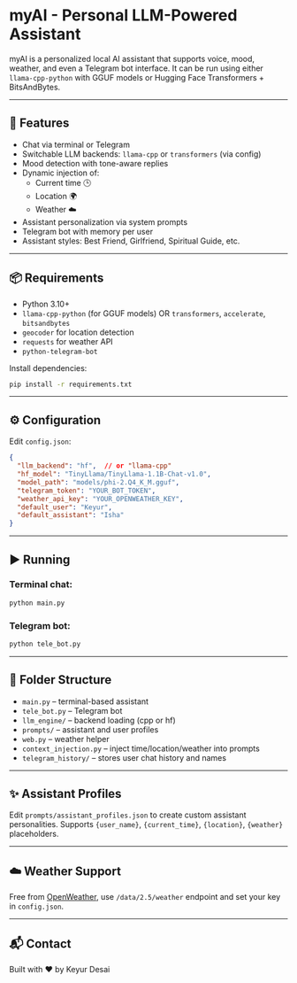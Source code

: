 # myAI - Personal LLM-Powered Assistant

myAI is a personalized local AI assistant that supports voice, mood, weather, and even a Telegram bot interface. It can be run using either `llama-cpp-python` with GGUF models or Hugging Face Transformers + BitsAndBytes.

---

## 🔧 Features

- Chat via terminal or Telegram
- Switchable LLM backends: `llama-cpp` or `transformers` (via config)
- Mood detection with tone-aware replies
- Dynamic injection of:
  - Current time 🕒
  - Location 🌍
  - Weather ☁️
- Assistant personalization via system prompts
- Telegram bot with memory per user
- Assistant styles: Best Friend, Girlfriend, Spiritual Guide, etc.

---

## 📦 Requirements

- Python 3.10+
- `llama-cpp-python` (for GGUF models) OR `transformers`, `accelerate`, `bitsandbytes`
- `geocoder` for location detection
- `requests` for weather API
- `python-telegram-bot`

Install dependencies:

```bash
pip install -r requirements.txt
```

---

## ⚙️ Configuration

Edit `config.json`:

```json
{
  "llm_backend": "hf",  // or "llama-cpp"
  "hf_model": "TinyLlama/TinyLlama-1.1B-Chat-v1.0",
  "model_path": "models/phi-2.Q4_K_M.gguf",
  "telegram_token": "YOUR_BOT_TOKEN",
  "weather_api_key": "YOUR_OPENWEATHER_KEY",
  "default_user": "Keyur",
  "default_assistant": "Isha"
}
```

---

## ▶️ Running

### Terminal chat:
```bash
python main.py
```

### Telegram bot:
```bash
python tele_bot.py
```

---

## 📁 Folder Structure

- `main.py` – terminal-based assistant
- `tele_bot.py` – Telegram bot
- `llm_engine/` – backend loading (cpp or hf)
- `prompts/` – assistant and user profiles
- `web.py` – weather helper
- `context_injection.py` – inject time/location/weather into prompts
- `telegram_history/` – stores user chat history and names

---

## ✨ Assistant Profiles

Edit `prompts/assistant_profiles.json` to create custom assistant personalities. Supports `{user_name}`, `{current_time}`, `{location}`, `{weather}` placeholders.

---

## ☁️ Weather Support

Free from [OpenWeather](https://openweathermap.org/api), use `/data/2.5/weather` endpoint and set your key in `config.json`.

---

## 📬 Contact

Built with ❤️ by Keyur Desai